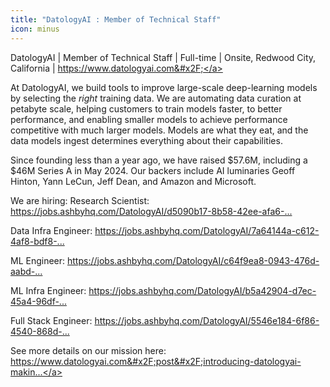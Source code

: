 ```yaml
---
title: "DatologyAI : Member of Technical Staff"
icon: minus
---
```

DatologyAI | Member of Technical Staff | Full-time | Onsite, Redwood City, California | <a href="https:&#x2F;&#x2F;www.datologyai.com&#x2F;" rel="nofollow">https:&#x2F;&#x2F;www.datologyai.com&#x2F;</a>

At DatologyAI, we build tools to improve large-scale deep-learning models by selecting the <i>right</i> training data. We are automating data curation at petabyte scale, helping customers to train models faster, to better performance, and enabling smaller models to achieve performance competitive with much larger models. Models are what they eat, and the data models ingest determines everything about their capabilities.

Since founding less than a year ago, we have raised $57.6M, including a $46M Series A in May 2024. Our backers include AI luminaries Geoff Hinton, Yann LeCun, Jeff Dean, and Amazon and Microsoft.

We are hiring:
Research Scientist: <a href="https:&#x2F;&#x2F;jobs.ashbyhq.com&#x2F;DatologyAI&#x2F;d5090b17-8b58-42ee-afa6-fd9162e55372">https:&#x2F;&#x2F;jobs.ashbyhq.com&#x2F;DatologyAI&#x2F;d5090b17-8b58-42ee-afa6-...</a>

Data Infra Engineer: <a href="https:&#x2F;&#x2F;jobs.ashbyhq.com&#x2F;DatologyAI&#x2F;7a64144a-c612-4af8-bdf8-cdfff03240cc">https:&#x2F;&#x2F;jobs.ashbyhq.com&#x2F;DatologyAI&#x2F;7a64144a-c612-4af8-bdf8-...</a>

ML Engineer: <a href="https:&#x2F;&#x2F;jobs.ashbyhq.com&#x2F;DatologyAI&#x2F;c64f9ea8-0943-476d-aabd-7998d1bd76ae">https:&#x2F;&#x2F;jobs.ashbyhq.com&#x2F;DatologyAI&#x2F;c64f9ea8-0943-476d-aabd-...</a>

ML Infra Engineer: <a href="https:&#x2F;&#x2F;jobs.ashbyhq.com&#x2F;DatologyAI&#x2F;b5a42904-d7ec-45a4-96df-84a93c803518">https:&#x2F;&#x2F;jobs.ashbyhq.com&#x2F;DatologyAI&#x2F;b5a42904-d7ec-45a4-96df-...</a>

Full Stack Engineer: <a href="https:&#x2F;&#x2F;jobs.ashbyhq.com&#x2F;DatologyAI&#x2F;5546e184-6f86-4540-868d-ab4e1328f9d8">https:&#x2F;&#x2F;jobs.ashbyhq.com&#x2F;DatologyAI&#x2F;5546e184-6f86-4540-868d-...</a>

See more details on our mission here: <a href="https:&#x2F;&#x2F;www.datologyai.com&#x2F;post&#x2F;introducing-datologyai-making-models-better-through-better-data-automatically" rel="nofollow">https:&#x2F;&#x2F;www.datologyai.com&#x2F;post&#x2F;introducing-datologyai-makin...</a>
